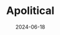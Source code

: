 ---  
layout: startup_page  
title: "Apolitical"  
id: "apolitical.co"  
permalink: "/apoliticalapolitical.co06182024/"  
website: "https://apolitical.co/home/"  
funding_round: "Grant"  
funding_amount: "$5M"  
investors: "Google.org"  
about: "Apolitical is a global online learning platform and community for public servants. It focuses on providing training and resources to help governments effectively utilize artificial intelligence, particularly through its Government AI Campus program. The platform aims to bridge the knowledge gap and ensure responsible AI adoption in the public sector."  
markets: "Education, AI, Government"  
hq: "London, England, United Kingdom"  
founded_year: "2015"  
linkedin: "https://www.linkedin.com/company/apolitical"  
twitter: "https://twitter.com/apoliticalco"  
instagram: ""  
facebook: "https://www.facebook.com/apoliticalco/"  
crunchbase: "https://www.crunchbase.com/organization/apolitical"  
pitchbook: ""  

date_display: "18-Jun-2024"  
date: "2024-06-18"

# SEO Optimization  
meta_title: "Apolitical - Grant Funding ($5M)"  
meta_description: "Apolitical, Apolitical is a global online learning platform and community for public servants. It focuses on providing training and resources to help governments ..."  
meta_keywords: "Apolitical, Education, AI, Government, Grant funding"  
canonical_url: "https://startup.projectstartups.com/apoliticalapolitical.co06182024/"  
---